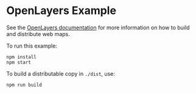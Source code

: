 # OpenLayers Example

See the [OpenLayers documentation](https://openlayers.org/en/latest/doc/tutorials/bundle.html) for more information on how to build and distribute web maps.

To run this example:

    npm install
    npm start

To build a distributable copy in `./dist`, use:

    npm run build
